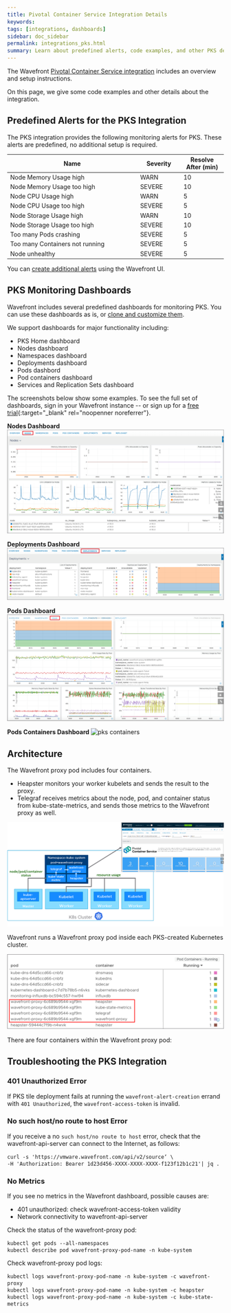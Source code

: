 ```yaml
---
title: Pivotal Container Service Integration Details
keywords:
tags: [integrations, dashboards]
sidebar: doc_sidebar
permalink: integrations_pks.html
summary: Learn about predefined alerts, code examples, and other PKS details
---
```

The Wavefront [Pivotal Container Service integration](pks.html) includes an overview and setup instructions.

On this page, we give some code examples and other details about the integration.

## Predefined Alerts for the PKS Integration

The PKS integration provides the following monitoring alerts for PKS. These alerts are predefined, no additional setup is required.

<table>
<tbody>
<thead>
<tr><th width="60%">Name</th><th width="20%">Severity</th><th width="20%">Resolve After (min)</th></tr>
</thead>
<tr>
<td>Node Memory Usage high</td>
<td>WARN</td>
<td>10</td></tr>
<tr>
<td>Node Memory Usage too high</td>
<td>SEVERE</td>
<td>10</td></tr>
<tr>
<td>Node CPU Usage high</td>
<td>WARN</td>
<td>5</td></tr>
<tr>
<td>Node CPU Usage too high</td>
<td>SEVERE</td>
<td>5</td></tr>
<tr>
<td>Node Storage Usage high</td>
<td>WARN</td>
<td>10</td></tr>
<tr>
<td>Node Storage Usage too high</td>
<td>SEVERE</td>
<td>10</td></tr>
<tr>
<td>Too many Pods crashing</td>
<td>SEVERE</td>
<td>5</td></tr>
<tr>
<td>Too many Containers not running</td>
<td>SEVERE</td>
<td>5</td></tr>
<tr>
<td>Node unhealthy</td>
<td>SEVERE</td>
<td>5</td></tr>
</tbody>
</table>

You can [create additional alerts](alerts.html#creating-an-alert) using the Wavefront UI.

## PKS Monitoring Dashboards

Wavefront includes several predefined dashboards for monitoring PKS. You can use these dashboards as is, or [clone and customize them](dashboards_managing.html).

We support dashboards for major functionality including:
* PKS Home dashboard
* Nodes dashboard
* Namespaces dashboard
* Deployments dashboard
* Pods dashbord
* Pod containers dashboard
* Services and Replication Sets dashboard

The screenshots below show some examples. To see the full set of dashboards, sign in your Wavefront instance -- or sign up for a [free trial](http://wavefront.com/sign-up/?utm_source=docs.vmware.com&utm_medium=referral&utm_campaign=docs-front-page){:target="_blank" rel="noopenner noreferrer"}.

**Nodes Dashboard**
![pks nodes](images/pks-04-nodes.png)

**Deployments Dashboard**
![pks namespaces](images/pks-06-deployments.png)

**Pods Dashboard**
![pks pods](images/pks-07-pods.png)

**Pods Containers Dashboard**
![pks containers](images/pks-08-pods-containers.png)

## Architecture

The Wavefront proxy pod includes four containers.
* Heapster monitors your worker kubelets and sends the result to the proxy.
* Telegraf receives metrics about the node, pod, and container status from kube-state-metrics, and sends those metrics to the Wavefront proxy as well.

![pks-arch](images/pks-14-arch.png)

Wavefront runs a Wavefront proxy pod inside each PKS-created Kubernetes cluster.

![pks-proxy](images/pks-13-proxy.png)

There are four containers within the Wavefront proxy pod:


## Troubleshooting the PKS Integration

### 401 Unauthorized Error

If PKS tile deployment fails at running the `wavefront-alert-creation` errand with `401 Unauthorized`, the `wavefront-access-token` is invalid.

### No such host/no route to host Error
If you receive a no `such host/no route to host` error, check that the wavefront-api-server can connect to the Internet, as follows:

```
curl -s 'https://vmware.wavefront.com/api/v2/source‘ \
-H 'Authorization: Bearer 1d23d456-XXXX-XXXX-XXXX-f123f12b1c21'| jq .
```
### No Metrics

If you see  no metrics in the Wavefront dashboard, possible causes are:
- 401 unauthorized: check wavefront-access-token validity
- Network connectivity to wavefront-api-server

Check the status of the wavefront-proxy pod:
```
kubectl get pods --all-namespaces
kubectl describe pod wavefront-proxy-pod-name -n kube-system
```

Check wavefront-proxy pod logs:
```
kubectl logs wavefront-proxy-pod-name -n kube-system -c wavefront-proxy
kubectl logs wavefront-proxy-pod-name -n kube-system -c heapster
kubectl logs wavefront-proxy-pod-name -n kube-system -c kube-state-metrics
```

